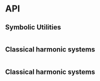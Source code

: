 # API

## Symbolic Utilities

```@docs

```

## Classical harmonic systems

```@docs

```

## Classical harmonic systems

```@docs

```
